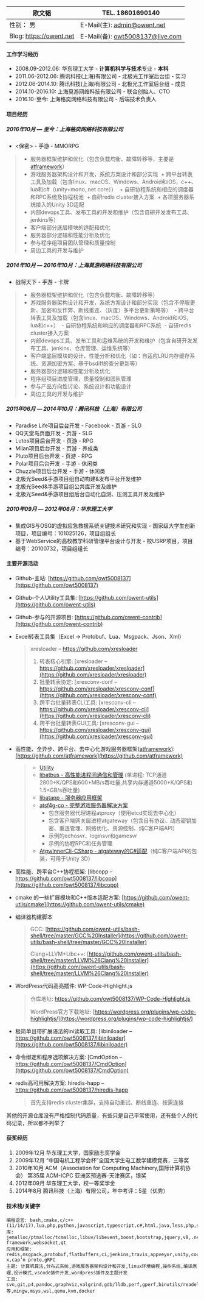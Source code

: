 | 欧文韬                     | TEL. 18601690140                         |
| ----------------------- | ---------------------------------------- |
| 性别： 男                 | E-Mail(主): [admin@owent.net](mailto:admin@owent.net) |
| Blog: https://owent.net | E-Mail(备): [owt5008137@live.com](mailto:owt5008137@live.com) |

#### 工作学习经历

+ 2008.09-2012.06: 华东理工大学 - **计算机科学与技术**专业 - **本科**
+ 2011.06-2012.06: 腾讯科技(上海)有限公司 - 北极光工作室后台组 - 实习
+ 2012.06-2014.10: 腾讯科技(上海)有限公司 - 北极光工作室后台组 - 成员
+ 2014.10-2016.10: 上海莫游网络科技有限公司 - 联合创始人、CTO
+ 2016.10-至今: 上海格奕网络科技有限公司 - 后端技术负责人

#### 项目经历

##### 2016年10月 — 至今：上海格奕网络科技有限公司

+ <保密> - 手游 - MMORPG
> * 服务器框架维护和优化（包含负载均衡、故障转移等，主要是[atframework](https://github.com/atframework)）
> * 游戏服务器架构设计和开发，系统方案设计和部分实现
>   + 跨平台转表工具及加载（包含linux、macOS、Windows、Android和iOS，c++、lua和c#（unity+mono,.net core））
>   + 自研协程系统和相应的调度器和RPC系统及协程栈池
>   + 自研redis cluster接入方案
>   + 各项服务器系统接入的Unity 3D适配
> * 内部devops工具、发布工具的开发和维护（包含自研开发发布工具、jenkins等）
> * 客户端部分底层模块的适配和优化
> * 服务器部分逻辑和性能分析及优化
> * 参与程序组项目团队管理和质量控制
> * 周边工具的开发与维护

##### 2014年10月 — 2016年10月：上海莫游网络科技有限公司

+ 战将天下 - 手游 - 卡牌
> * 服务器框架维护和优化（包含负载均衡、故障转移等）
> * 游戏服务器架构设计和开发，系统方案设计和部分实现（包含不停服更新、加密和反作弊、断线重连、（灰度）多平台更新策略等）
>   - 跨平台转表工具及加载（包含linux、macOS、Windows、Android和iOS，lua和c++）
>   - 自研协程系统和响应的调度器和RPC系统
>   - 自研redis cluster接入方案
> * 内部devops工具、发布工具和运维系统的开发和维护（包含自研开发发布工具、jenkins、仓库管理、运维系统等）
> * 客户端底层模块的设计、性能分析和优化（如：自适应LRU内存缓存系统、资源加密方案、基于bsdiff的查分更新等）
> * 服务器部分逻辑和性能分析及优化
> * 程序组项目进度管理，质量控制和团队管理
> * 参与产品方向性讨论、系统设计和功能设计
> * 周边工具的开发与维护

##### 2011年06月 — 2014年10月：腾讯科技（上海）有限公司

+ Paradise Life项目后台开发 - Facebook - 页游 - SLG
+ QQ天堂岛页面开发 - 页游 - SLG
+ Lutos项目后台开发 - 页游 - RPG
+ Milan项目后台开发 - 页游 - 养成类
+ Pluto项目后台开发 - 页游 - RPG
+ Polar项目后台开发 - 手游 - 休闲类
+ Chuzzle项目后台开发 - 手游 - 休闲类
+ 北极光Seed&手游项目组自动构建&发布平台开发维护
+ 北极光Seed&手游项目组公共库开发及维护
+ 北极光Seed&手游项目组后台自动化自测、压测工具开发及维护

##### 2010年09月 — 2012年06月：华东理工大学

+ 集成GIS与OSG的虚拟应急救援系统关键技术研究和实现 - 国家级大学生创新项目，项目编号：101025126，项目组组长
+ 基于WebService的高校教学科研管理平台设计与开发 - 校USRP项目，项目编号：20100732，项目组组长

#### 主要开源活动

+ Github-主站: [https://github.com/owt5008137](https://github.com/owt5008137)

- Github-个人Utility工具集: [https://github.com/owent-utils](https://github.com/owent-utils)
- Github-参与的开源项目: [https://github.com/owent-contrib](https://github.com/owent-contrib)
- Excel转表工具集（Excel -> Protobuf、Lua、Msgpack、Json、Xml）
  > xresloader – https://github.com/xresloader
  >
  > 1. 转表核心引擎: [xresloader – https://github.com/xresloader/xresloader](https://github.com/xresloader/xresloader)
  > 2. 批量转表协定: [xresconv-conf – https://github.com/xresloader/xresconv-conf](https://github.com/xresloader/xresconv-conf)
  > 3. 跨平台批量转表CLI工具: [xresconv-cli – https://github.com/xresloader/xresconv-cli](https://github.com/xresloader/xresconv-cli)
  > 4. 跨平台批量转表GUI工具: [xresconv-gui – https://github.com/xresloader/xresconv-gui](https://github.com/xresloader/xresconv-gui)

- 高性能、全异步、跨平台、去中心化游戏服务器框架([atframework](https://atframe.work/)): [https://github.com/atframework](https://github.com/atframework)

  > * [Utility](https://github.com/atframework/atframe_utils)
  > * [libatbus - 高性能进程间通信和管理](https://github.com/atframework/libatbus) (单进程: TCP通道2800+K/QPS和600+MB/s吞吐量,共享内存通道5000+K/QPS和1.5+GB/s吞吐量)
  > * [libatapp - 服务器应用框架](https://github.com/atframework/libatapp)
  > * [atsf4g-co - 完整游戏服务器解决方案](https://github.com/atframework/atsf4g-co)
  >   * 包含服务器代理进程atproxy（使用etcd实现去中心化）
  >   * 包含客户端网关层进程atgateway（包含自有协议、动态密钥加密、重连管理、网络优化、资源控制、纯C客户端API）
  >   * 示例的echosvr、loginsvr和gamesvr
  >   * 示例的协程RPC和任务管理
  > * [AtgwInnerCli-CSharp - atgateway的C#适配](https://github.com/atframework/AtgwInnerCli-CSharp)（纯C客户端API的包装，可用于Unity 3D）

- 高性能、跨平台C++协程框架: [libcopp – https://github.com/owt5008137/libcopp](https://github.com/owt5008137/libcopp)

- cmake 的一些扩展模块和C++版本适配方案: [https://github.com/owent-utils/cmake](https://github.com/owent-utils/cmake)

- 编译器构建脚本

  > GCC:  [https://github.com/owent-utils/bash-shell/tree/master/GCC%20Installer](https://github.com/owent-utils/bash-shell/tree/master/GCC%20Installer)
  >
  > Clang+LLVM+Libc++: [https://github.com/owent-utils/bash-shell/tree/master/LLVM%26Clang%20Installer](https://github.com/owent-utils/bash-shell/tree/master/LLVM%26Clang%20Installer)

- WordPress代码高亮插件: WP-Code-Highlight.js

  > 仓库地址: https://github.com/owt5008137/WP-Code-Highlight.js
  >
  > WordPress官方下载地址: [https://wordpress.org/plugins/wp-code-highlightjs/](https://wordpress.org/plugins/wp-code-highlightjs/)

+ 极简单且带扩展语法的ini读取工具: [libiniloader – https://github.com/owt5008137/libiniloader](https://github.com/owt5008137/libiniloader)

+ 命令绑定和程序选项解决方案: [CmdOption – https://github.com/owt5008137/CmdOption](https://github.com/owt5008137/CmdOption)

+ redis高可用解决方案: hiredis-happ – https://github.com/owt5008137/hiredis-happ

  > 首先支持redis cluster集群，支持自动重试、断线重连、按需连接

其他的开源仓库没有严格控制代码质量，有些只是自己平常使用，还有些个人的代码记录，所以都不列举了

#### 获奖经历

1. 2009年12月 华东理工大学，国家励志奖学金
2. 2009年12月 “中国电机工程学会杯”全国大学生电工数学建模竞赛，三等奖
3. 2010年10月 ACM（Association for Computing Machinery,国际计算机协会） 第35届 ACM-ICPC 亚洲区预选赛-天津赛区，银奖
4. 2012年09月 华东理工大学，校一等奖学金
5. 2014年8月 腾讯科技（上海）有限公司，年中考评：5星（优秀）


#### 技术栈/关键字

```
编程语言: bash,cmake,c/c++(11/14/17),lua,php,python,javascript,typescript,c#,html,java,less,php,sql,markdown
库: jemalloc/ptmalloc/tcmalloc,libuv/libevent,boost,bootstrap,jquery,v8,.net,angularjs,vue.js,nodejs,zend framework,websocket,qt
应用和框架: redis,msgpack,protobuf,flatbuffers,ci,jenkins,travis,appveyor,unity,cocos2d-x,cap’n proto,gRPC
主题: 计算机算法,分布式系统,游戏服务器架构设计和开发,linux环境编程,操作系统,编译原理,设计模式,vscode插件开发,wordpress插件及主题开发
工具: svn,git,p4,pandoc,graphviz,valgrind,gdb/lldb,perf,gperf,binutils/readelf/tcpdump等,mingw,msys,wsl,qemu,kvm,docker
```

 
